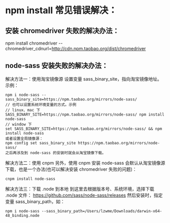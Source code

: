 # npm install 常见错误解决：
## 安装 chromedriver 失败的解决办法：
npm install chromedriver --chromedriver_cdnurl=http://cdn.npm.taobao.org/dist/chromedriver

## node-sass 安装失败的解决办法：
解决方法一：使用淘宝镜像源
设置变量 sass_binary_site，指向淘宝镜像地址。示例：
```
npm i node-sass --sass_binary_site=https://npm.taobao.org/mirrors/node-sass/
// 也可以设置系统环境变量的方式。示例
// linux、mac 下
SASS_BINARY_SITE=https://npm.taobao.org/mirrors/node-sass/ npm install node-sass
// window 下
set SASS_BINARY_SITE=https://npm.taobao.org/mirrors/node-sass/ && npm install node-sass
或者设置全局镜像源：
npm config set sass_binary_site https://npm.taobao.org/mirrors/node-sass/
之后再涉及到 node-sass 的安装时就会从淘宝镜像下载。
```
解决方法二：使用 cnpm
另外，使用 cnpm 安装 node-sass 会默认从淘宝镜像源下载，也是一个办法(也可以解决安装 chromedriver 失败的问题)：
```
cnpm install node-sass
```
解决方法三：下载 .node 到本地
到这里去根据版本号、系统环境，选择下载 .node 文件：
https://github.com/sass/node-sass/releases
然后安装时，指定变量 sass_binary_path，如：
```
npm i node-sass --sass_binary_path=/Users/lzwme/Downloads/darwin-x64-48_binding.node
```
